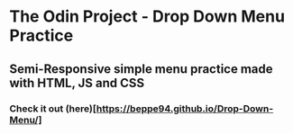 # The Odin Project - Drop Down Menu Practice

## Semi-Responsive simple menu practice made with HTML, JS and CSS

### Check it out (here)[https://beppe94.github.io/Drop-Down-Menu/]